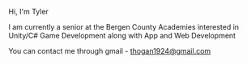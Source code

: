 Hi, I'm Tyler

I am currently a senior at the Bergen County Academies interested in Unity/C# Game Development along with App and Web Development

You can contact me through gmail - thogan1924@gmail.com
